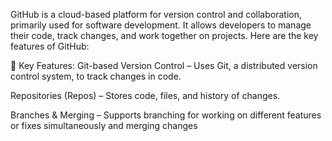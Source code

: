 GitHub is a cloud-based platform for version control and collaboration, primarily used for software development. It allows developers to manage their code, track changes, and work together on projects. Here are the key features of GitHub:

🔹 Key Features:
Git-based Version Control – Uses Git, a distributed version control system, to track changes in code.

Repositories (Repos) – Stores code, files, and history of changes.

Branches & Merging – Supports branching for working on different features or fixes simultaneously and merging changes
